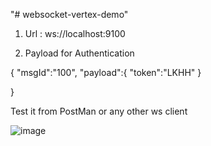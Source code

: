 "# websocket-vertex-demo" 
1. Url : ws://localhost:9100

2.  Payload for Authentication

  { 
   "msgId":"100",
   "payload":{
      "token":"LKHH"
    }
   
  }

Test it from PostMan or any other ws client

![image](https://github.com/user-attachments/assets/13995400-1c3c-447a-ada4-d3e3c0336a0d)
